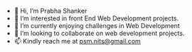 - 👋 Hi, I’m Prabha Shanker
- 👀 I’m interested in front End Web Development projects.
- 🌱 I’m currently enjoying challenges in Web Development
- 💞️ I’m looking to collaborate on web development projects.
- 📫 Kindly reach me at psm.nits@gmail.com

<!---
PrabhaShankar-23/PrabhaShankar-23 is a ✨ special ✨ repository because its `README.md` (this file) appears on your GitHub profile.
You can click the Preview link to take a look at your changes.
--->

